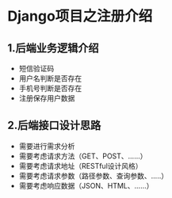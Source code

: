 # Django项目之注册介绍

## 1.后端业务逻辑介绍

- 短信验证码
- ⽤户名判断是否存在
- ⼿机号判断是否存在
- 注册保存⽤户数据

## 2.后端接⼝设计思路

- 需要进⾏需求分析
- 需要考虑请求⽅法（GET、POST、......）
- 需要考虑请求地址（RESTful设计⻛格）
- 需要考虑请求参数（路径参数、查询参数、.....）
- 需要考虑响应数据（JSON、HTML、......）

